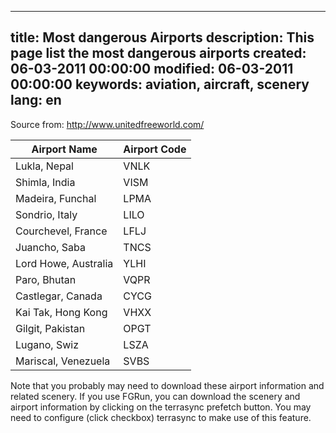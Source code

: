 -----
title: Most dangerous Airports
description: This page list the most dangerous airports
created: 06-03-2011 00:00:00
modified: 06-03-2011 00:00:00
keywords: aviation, aircraft, scenery
lang: en
-----

Source from: <http://www.unitedfreeworld.com/>


| Airport Name | Airport Code |
| --- | --- |
| Lukla, Nepal | VNLK |
| Shimla, India | VISM  |
| Madeira, Funchal | LPMA |
| Sondrio, Italy | LILO |
| Courchevel, France | LFLJ |
| Juancho, Saba | TNCS |
| Lord Howe, Australia| YLHI |
| Paro, Bhutan | VQPR |
| Castlegar, Canada | CYCG |
| Kai Tak, Hong Kong | VHXX |
| Gilgit, Pakistan | OPGT |
| Lugano, Swiz | LSZA |
| Mariscal, Venezuela | SVBS |


Note that you probably may need to download these airport information
and related scenery. If you use FGRun, you can download the scenery and
airport information by clicking on the terrasync prefetch button. You
may need to configure (click checkbox) terrasync to make use of this
feature.

